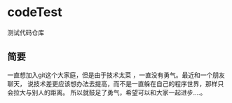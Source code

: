 # codeTest
测试代码仓库

## 简要
   一直想加入git这个大家庭，但是由于技术太菜 ，一直没有勇气。最近和一个朋友聊天，
   说技术差更应该想办法去提高，而不是一直躲在自己的程序世界，那样只会拉大与别人的距离。
   所以就鼓足了勇气，希望可以和大家一起进步....。
